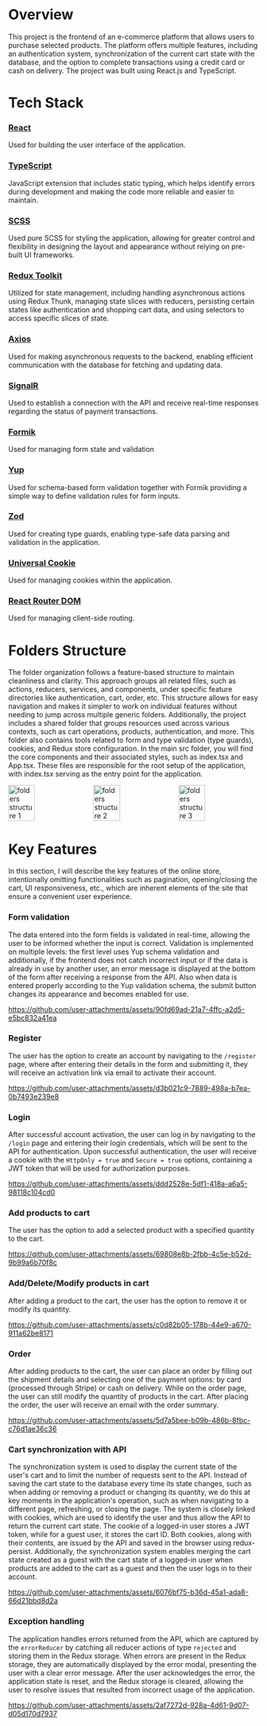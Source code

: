 # Overview
This project is the frontend of an e-commerce platform that allows users to purchase selected products. The platform offers multiple features, including an authentication system, synchronization of the current cart state with the database, and the option to complete transactions using a credit card or cash on delivery. The project was built using React.js and TypeScript.

# Tech Stack
### [React](https://react.dev/)
Used for building the user interface of the application.
### [TypeScript](https://www.typescriptlang.org/)
JavaScript extension that includes static typing, which helps identify errors during development and making the code more reliable and easier to maintain.
### [SCSS](https://sass-lang.com/)
Used pure SCSS for styling the application, allowing for greater control and flexibility in designing the layout and appearance without relying on pre-built UI frameworks.
### [Redux Toolkit](https://redux-toolkit.js.org/)
Utilized for state management, including handling asynchronous actions using Redux Thunk, managing state slices with reducers, persisting certain states like authentication and shopping cart data, and using selectors to access specific slices of state.
### [Axios](https://axios-http.com/)
Used for making asynchronous requests to the backend, enabling efficient communication with the database for fetching and updating data.
### [SignalR](https://dotnet.microsoft.com/en-us/apps/aspnet/signalr)
Used to establish a connection with the API and receive real-time responses regarding the status of payment transactions.
### [Formik](https://formik.org/)
Used for managing form state and validation
### [Yup](https://www.npmjs.com/package/yup)
Used for schema-based form validation together with Formik providing a simple way to define validation rules for form inputs. 
### [Zod](https://zod.dev/)
Used for creating type guards, enabling type-safe data parsing and validation in the application.
### [Universal Cookie](https://www.npmjs.com/package/universal-cookie)
Used for managing cookies within the application.
### [React Router DOM](https://reactrouter.com/en/main)
Used for managing client-side routing.

# Folders Structure
The folder organization follows a feature-based structure to maintain cleanliness and clarity. This approach groups all related files, such as actions, reducers, services, and components, under specific feature directories like authentication, cart, order, etc. This structure allows for easy navigation and makes it simpler to work on individual features without needing to jump across multiple generic folders. Additionally, the project includes a shared folder that groups resources used across various contexts, such as cart operations, products, authentication, and more. This folder also contains tools related to form and type validation (type guards), cookies, and Redux store configuration. In the main src folder, you will find the core components and their associated styles, such as index.tsx and App.tsx. These files are responsible for the root setup of the application, with index.tsx serving as the entry point for the application.

<div style="display: flex; gap: 10px; justify-content: flex-start;">
  <img src="https://github.com/user-attachments/assets/acce84f2-65d2-4a72-b2d5-74f0b9dd7121" alt="folders structure 1" width="33%" align="top">
  <img src="https://github.com/user-attachments/assets/0acef607-85a9-417e-899d-e6cefc4ea9ac" alt="folders structure 2" width="33%" align="top">
  <img src="https://github.com/user-attachments/assets/07265904-5864-4ef1-8500-ff15d317790a" alt="folders structure 3" width="33%" align="top">
</div>

# Key Features

In this section, I will describe the key features of the online store, intentionally omitting functionalities such as pagination, opening/closing the cart, UI responsiveness, etc., which are inherent elements of the site that ensure a convenient user experience.
### Form validation
The data entered into the form fields is validated in real-time, allowing the user to be informed whether the input is correct. Validation is implemented on multiple levels: the first level uses Yup schema validation and additionally, if the frontend does not catch incorrect input or if the data is already in use by another user, an error message is displayed at the bottom of the form after receiving a response from the API. Also when data is entered properly according to the Yup validation schema, the submit button changes its appearance and becomes enabled for use.

https://github.com/user-attachments/assets/90fd69ad-21a7-4ffc-a2d5-e5bc832a41ea

### Register
The user has the option to create an account by navigating to the `/register` page, where after entering their details in the form and submitting it, they will receive an activation link via email to activate their account.

https://github.com/user-attachments/assets/d3b021c9-7889-498a-b7ea-0b7493e239e8

### Login
After successful account activation, the user can log in by navigating to the `/login` page and entering their login credentials, which will be sent to the API for authentication. Upon successful authentication, the user will receive a cookie with the `HttpOnly = true` and `Secure = true` options, containing a JWT token that will be used for authorization purposes.

https://github.com/user-attachments/assets/ddd2528e-5df1-418a-a6a5-98118c104cd0

### Add products to cart
The user has the option to add a selected product with a specified quantity to the cart.

https://github.com/user-attachments/assets/69808e8b-2fbb-4c5e-b52d-9b99a6b70f8c

### Add/Delete/Modify products in cart
After adding a product to the cart, the user has the option to remove it or modify its quantity.

https://github.com/user-attachments/assets/c0d82b05-178b-44e9-a670-911a62be8171

### Order

After adding products to the cart, the user can place an order by filling out the shipment details and selecting one of the payment options: by card (processed through Stripe) or cash on delivery. While on the order page, the user can still modify the quantity of products in the cart. After placing the order, the user will receive an email with the order summary.

https://github.com/user-attachments/assets/5d7a5bee-b09b-486b-8fbc-c76d1ae36c36

### Cart synchronization with API 

The synchronization system is used to display the current state of the user's cart and to limit the number of requests sent to the API. Instead of saving the cart state to the database every time its state changes, such as when adding or removing a product or changing its quantity, we do this at key moments in the application's operation, such as when navigating to a different page, refreshing, or closing the page. The system is closely linked with cookies, which are used to identify the user and thus allow the API to return the current cart state. The cookie of a logged-in user stores a JWT token, while for a guest user, it stores the cart ID. Both cookies, along with their contents, are issued by the API and saved in the browser using redux-persist. Additionally, the synchronization system enables merging the cart state created as a guest with the cart state of a logged-in user when products are added to the cart as a guest and then the user logs in to their account.

https://github.com/user-attachments/assets/6076bf75-b36d-45a1-ada8-66d21bbd8d2a

### Exception handling

The application handles errors returned from the API, which are captured by the `errorReducer` by catching all reducer actions of type `rejected` and storing them in the Redux storage. When errors are present in the Redux storage, they are automatically displayed by the error modal, presenting the user with a clear error message. After the user acknowledges the error, the application state is reset, and the Redux storage is cleared, allowing the user to resolve issues that resulted from incorrect usage of the application.

https://github.com/user-attachments/assets/2af7272d-928a-4d61-9d07-d05d170d7937

